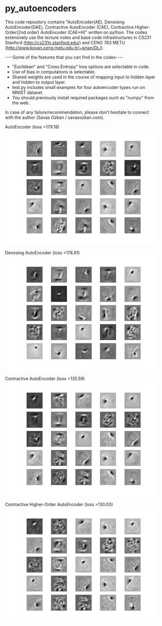 # py_autoencoders

This code repository contains "AutoEncoder(AE), Denoising AutoEncoder(DAE), Contractive AutoEncoder (CAE), Contractive Higher-Order(2nd order) AutoEncoder (CAE+H)" written on python. The codes extensively use the lecture notes and base code infrastructures in CS231 Stanford (http://cs231n.stanford.edu/) and CENG 783 METU (http://www.kovan.ceng.metu.edu.tr/~sinan/DL/).

----Some of the features that you can find in the codes----
- "Euclidean" and "Cross Entropy" loss options are selectable in code. 
- Use of bias in computations is selectable.
- Shared weights are used in the course of mapping input to hidden layer and hidden to output layer.
- test.py includes small examples for four autoencoder types run on MNIST dataset.
- You should previously install required packages such as "numpy" from the web.

In case of any failure/recommendation, please don't hesitate to connect with the author (Savas Ozkan / savasozkan.com).

AutoEncoder (loss =179.18)
![alt tag](https://github.com/savasozkan/py_autoencoders/blob/master/results/ae_filter.png)

Denosing AutoEncoder (loss =178.81)
![alt tag](https://github.com/savasozkan/py_autoencoders/blob/master/results/dae_filter.png)

Contractive AutoEncoder (loss =135.59)
![alt tag](https://github.com/savasozkan/py_autoencoders/blob/master/results/cae_filter.png)

Contractive Higher-Order AutoEncoder (loss =130.00)
![alt tag](https://github.com/savasozkan/py_autoencoders/blob/master/results/cae_h_filter.png)
